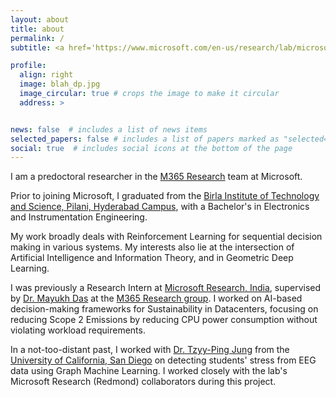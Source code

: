 ```yaml
---
layout: about
title: about
permalink: /
subtitle: <a href='https://www.microsoft.com/en-us/research/lab/microsoft-research-india/'>Microsoft Research</a>

profile:
  align: right
  image: blah_dp.jpg
  image_circular: true # crops the image to make it circular
  address: >


news: false  # includes a list of news items
selected_papers: false # includes a list of papers marked as "selected={true}"
social: true  # includes social icons at the bottom of the page
---
```


I am a predoctoral researcher in the [M365 Research](https://www.microsoft.com/en-us/research/group/systems-innovation/) team at Microsoft.

Prior to joining Microsoft, I graduated from the [Birla Institute of Technology and Science, Pilani, Hyderabad Campus](https://www.bits-pilani.ac.in/hyderabad/), with a Bachelor's in Electronics and Instrumentation Engineering.

My work broadly deals with Reinforcement Learning for sequential decision making in various systems. My interests also lie at the intersection of Artificial Intelligence and Information Theory, and in Geometric Deep Learning.

I was previously a Research Intern at [Microsoft Research, India](https://www.microsoft.com/en-us/research/lab/microsoft-research-india/), supervised by [Dr. Mayukh Das](https://www.microsoft.com/en-us/research/people/mayukhdas/) at the [M365 Research group](https://www.microsoft.com/en-us/research/group/systems-innovation/). I worked on AI-based decision-making frameworks for Sustainability in Datacenters, focusing on reducing Scope 2 Emissions by reducing CPU power consumption without violating workload requirements.

In a not-too-distant past, I worked with [Dr. Tzyy-Ping Jung](https://sccn.ucsd.edu/~jung/) from the [University of California, San Diego](https://ucsd.edu/) on detecting students' stress from EEG data using Graph Machine Learning. I worked closely with the lab's Microsoft Research (Redmond) collaborators during this project.
